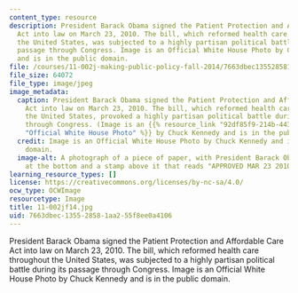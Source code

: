 ```yaml
---
content_type: resource
description: President Barack Obama signed the Patient Protection and Affordable Care
  Act into law on March 23, 2010. The bill, which reformed health care throughout
  the United States, was subjected to a highly partisan political battle during its
  passage through Congress. Image is an Official White House Photo by Chuck Kennedy
  and is in the public domain.
file: /courses/11-002j-making-public-policy-fall-2014/7663dbec135528581aa255f8ee0a4106_11-002jf14.jpg
file_size: 64072
file_type: image/jpeg
image_metadata:
  caption: President Barack Obama signed the Patient Protection and Affordable Care
    Act into law on March 23, 2010. The bill, which reformed health care throughout
    the United States, provoked a highly partisan political battle during its passage
    through Congress. (Image is an {{% resource_link "92df85f9-214b-4431-8462-8ba6cd89d009"
    "Official White House Photo" %}} by Chuck Kennedy and is in the public domain.)
  credit: Image is an Official White House Photo by Chuck Kennedy and is in the public
    domain.
  image-alt: A photograph of a piece of paper, with President Barack Obama's signature
    at the bottom and a stamp above it that reads "APPROVED MAR 23 2010."
learning_resource_types: []
license: https://creativecommons.org/licenses/by-nc-sa/4.0/
ocw_type: OCWImage
resourcetype: Image
title: 11-002jf14.jpg
uid: 7663dbec-1355-2858-1aa2-55f8ee0a4106
---
```

President Barack Obama signed the Patient Protection and Affordable Care Act into law on March 23, 2010. The bill, which reformed health care throughout the United States, was subjected to a highly partisan political battle during its passage through Congress. Image is an Official White House Photo by Chuck Kennedy and is in the public domain.